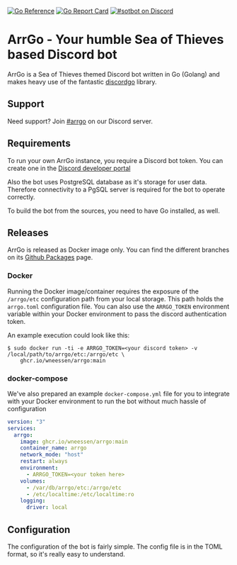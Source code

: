 [![Go Reference](https://pkg.go.dev/badge/github.com/wneessen/arrgo.svg)](https://pkg.go.dev/github.com/wneessen/arrgo) [![Go Report Card](https://goreportcard.com/badge/github.com/wneessen/arrgo)](https://goreportcard.com/report/github.com/wneessen/arrgo) [![#sotbot on Discord](https://img.shields.io/badge/Discord-%23arrgo-blue.svg)](https://discord.gg/zZprPUSW)

# ArrGo - Your humble Sea of Thieves based Discord bot
ArrGo is a Sea of Thieves themed Discord bot written in Go (Golang) and makes heavy use of the
fantastic [discordgo](https://github.com/bwmarrin/discordgo) library.

## Support
Need support? Join [#arrgo](https://discord.gg/zZprPUSW) on our Discord server.

## Requirements
To run your own ArrGo instance, you require a Discord bot token. You can create one in the
[Discord developer portal](https://discord.com/developers/applications)

Also the bot uses PostgreSQL database as it's storage for user data. Therefore connectivity to a PgSQL
server is required for the bot to operate correctly.

To build the bot from the sources, you need to have Go installed, as well.

## Releases
ArrGo is released as Docker image only. You can find the different branches on its
[Github Packages](https://github.com/wneessen/arrgo/pkgs/container/arrgo) page.

### Docker
Running the Docker image/container requires the exposure of the `/arrgo/etc` configuration path from
your local storage. This path holds the `arrgo.toml` configuration file. You can also use the `ARRGO_TOKEN`
environment variable within your Docker environment to pass the discord authentication token.

An example execution could look like this:
```shell
$ sudo docker run -ti -e ARRGO_TOKEN=<your discord token> -v /local/path/to/arrgo/etc:/arrgo/etc \
    ghcr.io/wneessen/arrgo:main 
````

### docker-compose
We've also prepared an example `docker-compose.yml` file for you to integrate with your Docker environment to run the
bot without much hassle of configuration

```yaml
version: "3"
services:
  arrgo:
    image: ghcr.io/wneessen/arrgo:main
    container_name: arrgo
    network_mode: "host"
    restart: always
    environment:
      - ARRGO_TOKEN=<your token here>
    volumes:
      - /var/db/arrgo/etc:/arrgo/etc
      - /etc/localtime:/etc/localtime:ro
    logging:
      driver: local
```

## Configuration
The configuration of the bot is fairly simple. The config file is in the TOML format, so it's really easy
to understand.

